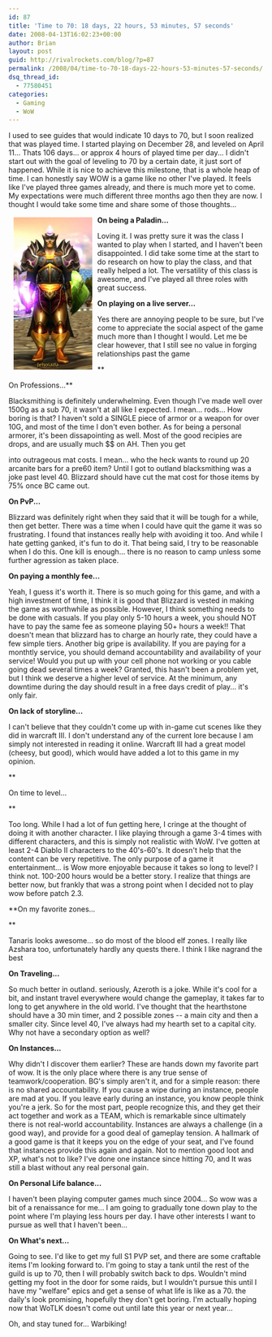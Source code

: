 ```yaml
---
id: 87
title: 'Time to 70: 18 days, 22 hours, 53 minutes, 57 seconds'
date: 2008-04-13T16:02:23+00:00
author: Brian
layout: post
guid: http://rivalrockets.com/blog/?p=87
permalink: /2008/04/time-to-70-18-days-22-hours-53-minutes-57-seconds/
dsq_thread_id:
  - 77580451
categories:
  - Gaming
  - WoW
---
```

I used to see guides that would indicate 10 days to 70, but I soon realized that was played time. I started playing on December 28, and leveled on April 11... Thats 106 days... or approx 4 hours of played time per day... I didn't start out with the goal of leveling to 70 by a certain date, it just sort of happened. While it is nice to achieve this milestone, that is a whole heap of time. I can honestly say WOW is a game like no other I've played. It feels like I've played three games already, and there is much more yet to come. My expectations were much different three months ago then they are now. I thought I would take some time and share some of those thoughts...

[<img class="alignleft alignnone size-medium wp-image-88" style="float: left; margin-left: 10px; margin-right: 10px; margin-top: 3px; margin-bottom: 3px;" src="/content/2008/04/jeho_70-155x300.jpg" alt="" width="155" height="300" />](/content/2008/04/jeho_70.jpg)

**On being a Paladin...**

Loving it. I was pretty sure it was the class I wanted to play when I started, and I haven't been disappointed. I did take some time at the start to do research on how to play the class, and that really helped a lot. The versatility of this class is awesome, and I've played all three roles with great success.

**On playing on a live server...**

Yes there are annoying people to be sure, but I've come to appreciate the social aspect of the game much more than I thought I would. Let me be clear however, that I still see no value in forging relationships past the game
  
**
  
On Professions...**

Blacksmithing is definitely underwhelming. Even though I've made well over 1500g as a sub 70, it wasn't at all like I expected. I mean... rods... How boring is that? I haven't sold a SINGLE piece of armor or a weapon for over 10G, and most of the time I don't even bother. As for being a personal armorer, it's been dissapointing as well. Most of the good recipies are drops, and are usually much $$ on AH. Then you get
  
into outrageous mat costs. I mean... who the heck wants to round up 20 arcanite bars for a pre60 item? Until I got to outland blacksmithing was a joke past level 40. Blizzard should have cut the mat cost for those items by 75% once BC came out.

**On PvP...**

Blizzard was definitely right when they said that it will be tough for a while, then get better. There was a time when I could have quit the game it was so frustrating. I found that instances really help with avoiding it too. And while I hate getting ganked, it's fun to do it. That being said, I try to be reasonable when I do this. One kill is enough... there is no reason to camp unless some further agression as taken place.

**On paying a monthly fee...**

Yeah, I guess it's worth it. There is so much going for this game, and with a high investment of time, I think it is good that Blizzard is vested in making the game as worthwhile as possible. However, I think something needs to be done with casuals. If you play only 5-10 hours a week, you should NOT have to pay the same fee as someone playing 50+ hours a week!! That doesn't mean that blizzard has to charge an hourly rate, they could have a few simple tiers. Another big gripe is availability. If you are paying for a monthtly service, you should demand accountability and availability of your service! Would you put up with your cell phone not working or you cable going dead several times a week? Granted, this hasn't been a problem yet, but I think we deserve a higher level of service. At the minimum, any downtime during the day should result in a free days credit of play... it's only fair.

**On lack of storyline...**

I can't believe that they couldn't come up with in-game cut scenes like they did in warcraft III. I don't understand any of the current lore because I am simply not interested in reading it online. Warcraft III had a great model (cheesy, but good), which would have added a lot to this game in my opinion.
  
**
  
On time to level...
  
** 
  
Too long. While I had a lot of fun getting here, I cringe at the thought of doing it with another character. I like playing through a game 3-4 times with different characters, and this is simply not realistic with WoW. I've gotten at least 2-4 Diablo II characters to the 40's-60's. It doesn't help that the content can be very repetitive. The only purpose of a game it entertainment... is Wow more enjoyable because it takes so long to level? I think not. 100-200 hours would be a better story. I realize that things are better now, but frankly that was a strong point when I decided not to play wow before patch 2.3.

**On my favorite zones...
  
** 
  
Tanaris looks awesome... so do most of the blood elf zones. I really like Azshara too, unfortunately hardly any quests there. I think I like nagrand the best

**On Traveling...**

So much better in outland. seriously, Azeroth is a joke. While it's cool for a bit, and instant travel everywhere would change the gameplay, it takes far to long to get anywhere in the old world. I've thought that the hearthstone should have a 30 min timer, and 2 possible zones -- a main city and then a smaller city. Since level 40, I've always had my hearth set to a capital city. Why not have a secondary option as well?

**On Instances...**

Why didn't I discover them earlier? These are hands down my favorite part of wow. It is the only place where there is any true sense of teamwork/cooperation. BG's simply aren't it, and for a simple reason: there is no shared accountability. If you cause a wipe during an instance, people are mad at you. If you leave early during an instance, you know people think you're a jerk. So for the most part, people recognize this, and they get their act together and work as a TEAM, which is remarkable since ultimately there is not real-world accountability. Instances are always a challenge (in a good way), and provide for a good deal of gameplay tension. A hallmark of a good game is that it keeps you on the edge of your seat, and I've found that instances provide this again and again. Not to mention good loot and XP, what's not to like? I've done one instance since hitting 70, and It was still a blast without any real personal gain.

**On Personal Life balance...**

I haven't been playing computer games much since 2004... So wow was a bit of a renaissance for me... I am going to gradually tone down play to the point where I'm playing less hours per day. I have other interests I want to pursue as well that I haven't been...

**On What's next...**

Going to see. I'd like to get my full S1 PVP set, and there are some craftable items I'm looking forward to. I'm going to stay a tank until the rest of the guild is up to 70, then I will probably switch back to dps. Wouldn't mind getting my foot in the door for some raids, but I wouldn't pursue this until I have my "welfare" epics and get a sense of what life is like as a 70. the daily's look promising, hopefully they don't get boring. I'm actually hoping now that WoTLK doesn't come out until late this year or next year...

Oh, and stay tuned for... Warbiking!